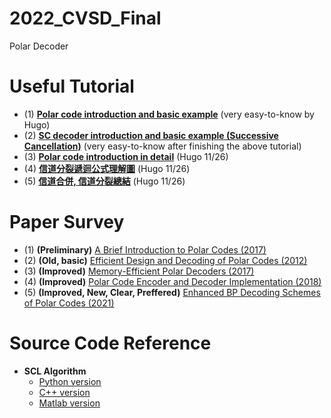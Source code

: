 # 2022_CVSD_Final
Polar Decoder 

# Useful Tutorial 
- (1) **[Polar code introduction and basic example](https://www.zhihu.com/question/31656512)** (very easy-to-know by Hugo)
- (2) **[SC decoder introduction and basic example (Successive Cancellation)](https://marshallcomm.cn/2017/03/13/polar-code-6-sc-decoder/)** (very easy-to-know after finishing the above tutorial) 
- (3) **[Polar code introduction in detail](https://marshallcomm.cn/2017/03/01/polar-code-1-summary/)** (Hugo 11/26)
- (4) **[信道分裂遞迴公式理解圖](https://blog.csdn.net/m0_52610504/article/details/117265594)** (Hugo 11/26)
- (5) **[信道合併, 信道分裂總結](https://www.cnblogs.com/Mr-Tiger/p/7496501.html)** (Hugo 11/26)

# Paper Survey 
- (1) **(Preliminary)** [A Brief Introduction to Polar Codes (2017)](http://pfister.ee.duke.edu/courses/ecen655/polar.pdf)
- (2) **(Old, basic)** [Efficient Design and Decoding of Polar Codes (2012)](https://ieeexplore.ieee.org/stamp/stamp.jsp?arnumber=6279525)
- (3) **(Improved)** [Memory-Efficient Polar Decoders (2017)](https://ieeexplore.ieee.org/stamp/stamp.jsp?tp=&arnumber=8070938)
- (4) **(Improved)** [Polar Code Encoder and Decoder Implementation (2018)](https://ieeexplore.ieee.org/stamp/stamp.jsp?tp=&arnumber=8723895)
- (5) **(Improved, New, Clear, Preffered)** [Enhanced BP Decoding Schemes of Polar Codes (2021)](https://ietresearch.onlinelibrary.wiley.com/doi/epdf/10.1049/cmu2.12148) 

# Source Code Reference 
- **SCL Algorithm** 
    - [Python version](https://github.com/mohammad-rowshan/List-Decoder-for-Polar-Codes-and-PAC-Codes)
    - [C++ version](https://github.com/just1nGH/Polar-Code-CPP)
    - [Matlab version](https://github.com/YuYongRun/PolarCodes-Encoding-Decoding-Construction)

